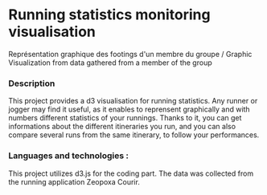 # Running statistics monitoring visualisation
Représentation graphique des footings d'un membre du groupe / Graphic Visualization from data gathered from a member of the group

### Description
This project provides a d3 visualisation for running statistics. Any runner or jogger may find it useful, as it enables to reprensent graphically and with numbers different statistics of your runnings. Thanks to it, you can get informations about the different itineraries you run, and you can also compare several runs from the same itinerary, to follow your performances.
### Languages and technologies :
This project utilizes d3.js for the coding part. The data was collected from the running application Zeopoxa Courir.
